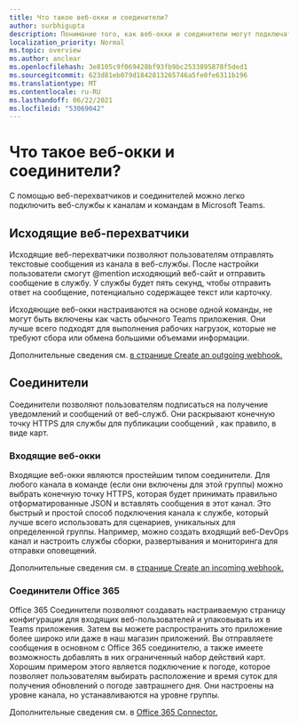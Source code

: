 ```yaml
---
title: Что такое веб-окки и соединители?
author: surbhigupta
description: Понимание того, как веб-окки и соединители могут подключать веб-службы к Teams клиенту.
localization_priority: Normal
ms.topic: overview
ms.author: anclear
ms.openlocfilehash: 3e8105c9f069428bf93fb9bc2533895878f5ded1
ms.sourcegitcommit: 623d81eb079d1842813265746a5fe0fe6311b196
ms.translationtype: MT
ms.contentlocale: ru-RU
ms.lasthandoff: 06/22/2021
ms.locfileid: "53069042"
---
```

# <a name="what-are-webhooks-and-connectors"></a>Что такое веб-окки и соединители?

С помощью веб-перехватчиков и соединителей можно легко подключить веб-службы к каналам и командам в Microsoft Teams. 

## <a name="outgoing-webhooks"></a>Исходящие веб-перехватчики

Исходящие веб-перехватчики позволяют пользователям отправлять текстовые сообщения из канала в веб-службы. После настройки пользователи смогут @mention исходяющий веб-сайт и отправить сообщение в службу. У службы будет пять секунд, чтобы отправить ответ на сообщение, потенциально содержащее текст или карточку.

Исходяющие веб-окки настраиваются на основе одной команды, не могут быть включены как часть обычного Teams приложения. Они лучше всего подходят для выполнения рабочих нагрузок, которые не требуют сбора или обмена большими объемами информации.

Дополнительные сведения см. [в странице Create an outgoing webhook.](~/webhooks-and-connectors/how-to/add-outgoing-webhook.md)

## <a name="connectors"></a>Соединители

Соединители позволяют пользователям подписаться на получение уведомлений и сообщений от веб-служб. Они раскрывают конечную точку HTTPS для службы для публикации сообщений , как правило, в виде карт.

### <a name="incoming-webhooks"></a>Входящие веб-окки

Входящие веб-окки являются простейшим типом соединители. Для любого канала в команде (если они включены для этой группы) можно выбрать конечную точку HTTPS, которая будет принимать правильно отформатированные JSON и вставлять сообщения в этот канал. Это быстрый и простой способ подключения канала к службе, который лучше всего использовать для сценариев, уникальных для определенной группы. Например, можно создать входящий веб-DevOps канал и настроить службы сборки, развертывания и мониторинга для отправки оповещений.

Дополнительные сведения см. в [странице Create an incoming webhook.](~/webhooks-and-connectors/how-to/add-incoming-webhook.md)

### <a name="office-365-connectors"></a>Соединители Office 365

Office 365 Соединители позволяют создавать настраиваемую страницу конфигурации для входящих веб-пользователей и упаковывать их в Teams приложения. Затем вы можете распространить это приложение более широко или даже в наш магазин приложений. Вы отправляете сообщения в основном с Office 365 соединителю, а также имеете возможность добавлять в них ограниченный набор действий карт. Хорошим примером этого является подключение к погоде, которое позволяет пользователям выбирать расположение и время суток для получения обновлений о погоде завтрашнего дня. Они настроены на уровне канала, но устанавливаются на уровне группы.

Дополнительные сведения см. в [Office 365 Connector.](~/webhooks-and-connectors/how-to/connectors-creating.md)
